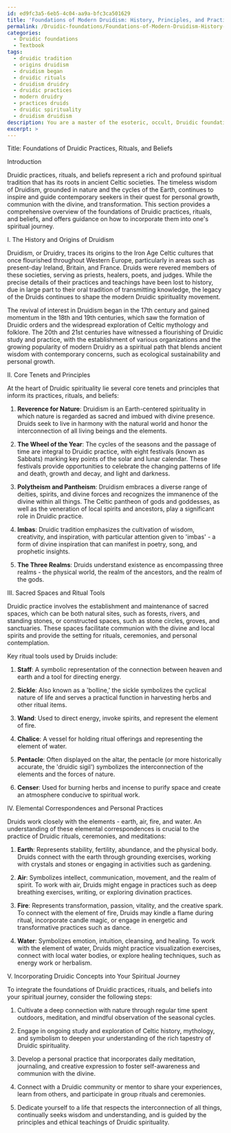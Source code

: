 ```yaml
---
id: ed9fc3a5-6eb5-4c04-aa9a-bfc3ca501629
title: 'Foundations of Modern Druidism: History, Principles, and Practices'
permalink: /Druidic-foundations/Foundations-of-Modern-Druidism-History-Principles-and-Practices/
categories:
  - Druidic foundations
  - Textbook
tags:
  - druidic tradition
  - origins druidism
  - druidism began
  - druidic rituals
  - druidism druidry
  - druidic practices
  - modern druidry
  - practices druids
  - druidic spirituality
  - druidism druidism
description: You are a master of the esoteric, occult, Druidic foundations and education, you have written many textbooks on the subject in ways that provide students with rich and deep understanding of the subject. You are being asked to write textbook-like sections on a topic and you do it with full context, explainability, and reliability in accuracy to the true facts of the topic at hand, in a textbook style that a student would easily be able to learn from, in a rich, engaging, and contextual way. Always include relevant context (such as formulas and history), related concepts, and in a way that someone can gain deep insights from.
excerpt: >
---
```

  Title: Foundations of Druidic Practices, Rituals, and Beliefs
  
  Introduction
  
  Druidic practices, rituals, and beliefs represent a rich and profound spiritual tradition that has its roots in ancient Celtic societies. The timeless wisdom of Druidism, grounded in nature and the cycles of the Earth, continues to inspire and guide contemporary seekers in their quest for personal growth, communion with the divine, and transformation. This section provides a comprehensive overview of the foundations of Druidic practices, rituals, and beliefs, and offers guidance on how to incorporate them into one's spiritual journey.
  
  I. The History and Origins of Druidism
  
  Druidism, or Druidry, traces its origins to the Iron Age Celtic cultures that once flourished throughout Western Europe, particularly in areas such as present-day Ireland, Britain, and France. Druids were revered members of these societies, serving as priests, healers, poets, and judges. While the precise details of their practices and teachings have been lost to history, due in large part to their oral tradition of transmitting knowledge, the legacy of the Druids continues to shape the modern Druidic spirituality movement.
  
  The revival of interest in Druidism began in the 17th century and gained momentum in the 18th and 19th centuries, which saw the formation of Druidic orders and the widespread exploration of Celtic mythology and folklore. The 20th and 21st centuries have witnessed a flourishing of Druidic study and practice, with the establishment of various organizations and the growing popularity of modern Druidry as a spiritual path that blends ancient wisdom with contemporary concerns, such as ecological sustainability and personal growth.
  
  II. Core Tenets and Principles
  
  At the heart of Druidic spirituality lie several core tenets and principles that inform its practices, rituals, and beliefs:
  
  1. **Reverence for Nature**: Druidism is an Earth-centered spirituality in which nature is regarded as sacred and imbued with divine presence. Druids seek to live in harmony with the natural world and honor the interconnection of all living beings and the elements.
  
  2. **The Wheel of the Year**: The cycles of the seasons and the passage of time are integral to Druidic practice, with eight festivals (known as Sabbats) marking key points of the solar and lunar calendar. These festivals provide opportunities to celebrate the changing patterns of life and death, growth and decay, and light and darkness.
  
  3. **Polytheism and Pantheism**: Druidism embraces a diverse range of deities, spirits, and divine forces and recognizes the immanence of the divine within all things. The Celtic pantheon of gods and goddesses, as well as the veneration of local spirits and ancestors, play a significant role in Druidic practice.
  
  4. **Imbas**: Druidic tradition emphasizes the cultivation of wisdom, creativity, and inspiration, with particular attention given to 'imbas' - a form of divine inspiration that can manifest in poetry, song, and prophetic insights.
  
  5. **The Three Realms**: Druids understand existence as encompassing three realms - the physical world, the realm of the ancestors, and the realm of the gods.
  
  III. Sacred Spaces and Ritual Tools
  
  Druidic practice involves the establishment and maintenance of sacred spaces, which can be both natural sites, such as forests, rivers, and standing stones, or constructed spaces, such as stone circles, groves, and sanctuaries. These spaces facilitate communion with the divine and local spirits and provide the setting for rituals, ceremonies, and personal contemplation.
  
  Key ritual tools used by Druids include:
  
  1. **Staff**: A symbolic representation of the connection between heaven and earth and a tool for directing energy.
  
  2. **Sickle**: Also known as a 'bolline,' the sickle symbolizes the cyclical nature of life and serves a practical function in harvesting herbs and other ritual items.
  
  3. **Wand**: Used to direct energy, invoke spirits, and represent the element of fire.
  
  4. **Chalice**: A vessel for holding ritual offerings and representing the element of water.
  
  5. **Pentacle**: Often displayed on the altar, the pentacle (or more historically accurate, the 'druidic sigil') symbolizes the interconnection of the elements and the forces of nature.
  
  6. **Censer**: Used for burning herbs and incense to purify space and create an atmosphere conducive to spiritual work.
  
  IV. Elemental Correspondences and Personal Practices
  
  Druids work closely with the elements - earth, air, fire, and water. An understanding of these elemental correspondences is crucial to the practice of Druidic rituals, ceremonies, and meditations:
  
  1. **Earth**: Represents stability, fertility, abundance, and the physical body. Druids connect with the earth through grounding exercises, working with crystals and stones or engaging in activities such as gardening.
  
  2. **Air**: Symbolizes intellect, communication, movement, and the realm of spirit. To work with air, Druids might engage in practices such as deep breathing exercises, writing, or exploring divination practices.
  
  3. **Fire**: Represents transformation, passion, vitality, and the creative spark. To connect with the element of fire, Druids may kindle a flame during ritual, incorporate candle magic, or engage in energetic and transformative practices such as dance.
  
  4. **Water**: Symbolizes emotion, intuition, cleansing, and healing. To work with the element of water, Druids might practice visualization exercises, connect with local water bodies, or explore healing techniques, such as energy work or herbalism.
  
  V. Incorporating Druidic Concepts into Your Spiritual Journey
  
  To integrate the foundations of Druidic practices, rituals, and beliefs into your spiritual journey, consider the following steps:
  
  1. Cultivate a deep connection with nature through regular time spent outdoors, meditation, and mindful observation of the seasonal cycles.
  
  2. Engage in ongoing study and exploration of Celtic history, mythology, and symbolism to deepen your understanding of the rich tapestry of Druidic spirituality.
  
  3. Develop a personal practice that incorporates daily meditation, journaling, and creative expression to foster self-awareness and communion with the divine.
  
  4. Connect with a Druidic community or mentor to share your experiences, learn from others, and participate in group rituals and ceremonies.
  
  5. Dedicate yourself to a life that respects the interconnection of all things, continually seeks wisdom and understanding, and is guided by the principles and ethical teachings of Druidic spirituality.
